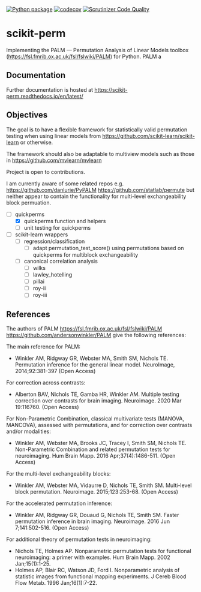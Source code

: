 [![Python package](https://github.com/jameschapman19/scikit-perm/actions/workflows/python-package.yml/badge.svg)](https://github.com/jameschapman19/scikit-perm/actions/workflows/python-package.yml)
[![codecov](https://codecov.io/gh/jameschapman19/pypalm/branch/main/graph/badge.svg?token=DUTZX5ZO2L)](https://codecov.io/gh/jameschapman19/pypalm)
[![Scrutinizer Code Quality](https://scrutinizer-ci.com/g/jameschapman19/pypalm/badges/quality-score.png?b=main&s=7539a6d0e88e9e24aa80d99830afc7d3486b2165)](https://scrutinizer-ci.com/g/jameschapman19/pypalm/?branch=main)
# scikit-perm
Implementing the PALM — Permutation Analysis of Linear Models toolbox (https://fsl.fmrib.ox.ac.uk/fsl/fslwiki/PALM) for
Python. PALM a

## Documentation
Further documentation is hosted at https://scikit-perm.readthedocs.io/en/latest/

## Objectives
The goal is to have a flexible framework for statistically valid permutation testing when using linear models from
https://github.com/scikit-learn/scikit-learn or otherwise. 

The framework should also be adaptable to multiview models such as those in https://github.com/mvlearn/mvlearn

Project is open to contributions. 

I am currently aware of some related repos e.g. https://github.com/danlurie/PyPALM https://github.com/statlab/permute 
but neither appear to contain the functionality for multi-level exchangeability block permuation.

- [ ] quickperms
    - [x] quickperms function and helpers
    - [ ] unit testing for quickperms
- [ ] scikit-learn wrappers
    - [ ] regression/classification
        - [ ] adapt permutation_test_score() using permutations based on quickperms for multiblock exchangeability
    - [ ] canonical correlation analysis
        - [ ] wilks
        - [ ] lawley_hotelling
        - [ ] pillai
        - [ ] roy-ii
        - [ ] roy-iii

## References
The authors of PALM https://fsl.fmrib.ox.ac.uk/fsl/fslwiki/PALM https://github.com/andersonwinkler/PALM give the following references:

The main reference for PALM:
 - Winkler AM, Ridgway GR, Webster MA, Smith SM, Nichols TE. Permutation inference for the general linear model. NeuroImage, 2014;92:381-397 (Open Access)

For correction across contrasts:
 - Alberton BAV, Nichols TE, Gamba HR, Winkler AM. Multiple testing correction over contrasts for brain imaging. Neuroimage. 2020 Mar 19:116760. (Open Access)

For Non-Parametric Combination, classical multivariate tests (MANOVA, MANCOVA), assessed with permutations, and for correction over contrasts and/or modalities:
 - Winkler AM, Webster MA, Brooks JC, Tracey I, Smith SM, Nichols TE. Non-Parametric Combination and related permutation tests for neuroimaging. Hum Brain Mapp. 2016 Apr;37(4):1486-511. (Open Access)

For the multi-level exchangeability blocks:
 - Winkler AM, Webster MA, Vidaurre D, Nichols TE, Smith SM. Multi-level block permutation. Neuroimage. 2015;123:253-68. (Open Access)

For the accelerated permutation inference:
 - Winkler AM, Ridgway GR, Douaud G, Nichols TE, Smith SM. Faster permutation inference in brain imaging. Neuroimage. 2016 Jun 7;141:502-516. (Open Access)

For additional theory of permutation tests in neuroimaging:
 - Nichols TE, Holmes AP. Nonparametric permutation tests for functional neuroimaging: a primer with examples. Hum Brain Mapp. 2002 Jan;15(1):1-25.
 - Holmes AP, Blair RC, Watson JD, Ford I. Nonparametric analysis of statistic images from functional mapping experiments. J Cereb Blood Flow Metab. 1996 Jan;16(1):7-22.
